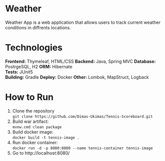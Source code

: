 # Weather
Weather App is a web application that allows users to track current weather conditions in diffrents locations.

# Technologies

**Frontend:** Thymeleaf, HTML/CSS 
**Backend:** Java, Spring MVC
**Database:** PostrgeSQL, H2 
**ORM:** Hibernate  
**Tests:** JUnit5  
**Building:** Gradle 
**Deploy:** Docker
**Other:** Lombok, MapStruct, Logback  

# How to Run
1. Clone the repository  
   ```git clone https://github.com/Dimas-Ukimas/Tennis-Scoreboard.git```
2. Build war artifact:  
   ```mvnw.cmd clean package```
3. Build docker image:  
```docker build -t tennis-image .```
4. Run docker container:  
```docker run -d -p 8080:8080 --name tennis-container tennis-image```
5. Go to http://localhost:8080/
